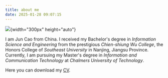```yaml
---
title: about me
date: 2025-01-28 09:07:15
---
```


![](/img/self.png){width="300px" height="auto"}

I am Jun Cao from China. I received my Bachelor's degree in *Information Science and Engineering* from the prestigious *Chien-shiung Wu College*, the Honors College of *Southeast University* in Nanjing, Jiangsu Province. Currently, I am pursuing my Master's degree in *Information and Communication Technology* at *Chalmers University of Technology*.

Here you can download my [CV](/CV.pdf).
